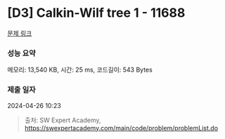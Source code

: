 # [D3] Calkin-Wilf tree 1 - 11688 

[문제 링크](https://swexpertacademy.com/main/code/problem/problemDetail.do?contestProbId=AXgZSOn6ApIDFASW) 

### 성능 요약

메모리: 13,540 KB, 시간: 25 ms, 코드길이: 543 Bytes

### 제출 일자

2024-04-26 10:23



> 출처: SW Expert Academy, https://swexpertacademy.com/main/code/problem/problemList.do